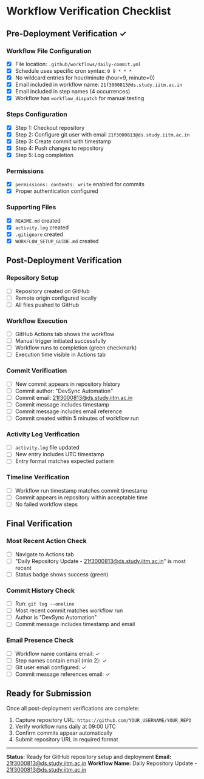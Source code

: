 # Workflow Verification Checklist

## Pre-Deployment Verification ✓

### Workflow File Configuration
- [x] File location: `.github/workflows/daily-commit.yml`
- [x] Schedule uses specific cron syntax: `0 9 * * *`
- [x] No wildcard entries for hour/minute (hour=9, minute=0)
- [x] Email included in workflow name: `21f3000813@ds.study.iitm.ac.in`
- [x] Email included in step names (4 occurrences)
- [x] Workflow has `workflow_dispatch` for manual testing

### Steps Configuration
- [x] Step 1: Checkout repository
- [x] Step 2: Configure git user with email `21f3000813@ds.study.iitm.ac.in`
- [x] Step 3: Create commit with timestamp
- [x] Step 4: Push changes to repository
- [x] Step 5: Log completion

### Permissions
- [x] `permissions: contents: write` enabled for commits
- [x] Proper authentication configured

### Supporting Files
- [x] `README.md` created
- [x] `activity.log` created
- [x] `.gitignore` created
- [x] `WORKFLOW_SETUP_GUIDE.md` created

## Post-Deployment Verification

### Repository Setup
- [ ] Repository created on GitHub
- [ ] Remote origin configured locally
- [ ] All files pushed to GitHub

### Workflow Execution
- [ ] GitHub Actions tab shows the workflow
- [ ] Manual trigger initiated successfully
- [ ] Workflow runs to completion (green checkmark)
- [ ] Execution time visible in Actions tab

### Commit Verification
- [ ] New commit appears in repository history
- [ ] Commit author: "DevSync Automation"
- [ ] Commit email: 21f3000813@ds.study.iitm.ac.in
- [ ] Commit message includes timestamp
- [ ] Commit message includes email reference
- [ ] Commit created within 5 minutes of workflow run

### Activity Log Verification
- [ ] `activity.log` file updated
- [ ] New entry includes UTC timestamp
- [ ] Entry format matches expected pattern

### Timeline Verification
- [ ] Workflow run timestamp matches commit timestamp
- [ ] Commit appears in repository within acceptable time
- [ ] No failed workflow steps

## Final Verification

### Most Recent Action Check
- [ ] Navigate to Actions tab
- [ ] "Daily Repository Update - 21f3000813@ds.study.iitm.ac.in" is most recent
- [ ] Status badge shows success (green)

### Commit History Check
- [ ] Run: `git log --oneline` 
- [ ] Most recent commit matches workflow run
- [ ] Author is "DevSync Automation"
- [ ] Commit message includes timestamp and email

### Email Presence Check
- [ ] Workflow name contains email: ✓
- [ ] Step names contain email (min 2): ✓
- [ ] Git user email configured: ✓
- [ ] Commit message references email: ✓

## Ready for Submission

Once all post-deployment verifications are complete:

1. Capture repository URL: `https://github.com/YOUR_USERNAME/YOUR_REPO`
2. Verify workflow runs daily at 09:00 UTC
3. Confirm commits appear automatically
4. Submit repository URL in required format

---

**Status:** Ready for GitHub repository setup and deployment
**Email:** 21f3000813@ds.study.iitm.ac.in
**Workflow Name:** Daily Repository Update - 21f3000813@ds.study.iitm.ac.in
